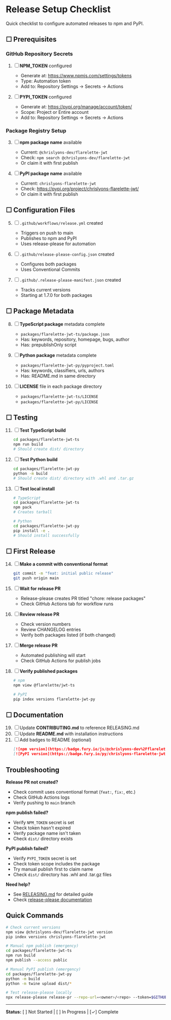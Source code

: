 # Release Setup Checklist

Quick checklist to configure automated releases to npm and PyPI.

## ☐ Prerequisites

### GitHub Repository Secrets

1. ☐ **NPM_TOKEN** configured
   - Generate at: https://www.npmjs.com/settings/tokens
   - Type: Automation token
   - Add to: Repository Settings → Secrets → Actions

2. ☐ **PYPI_TOKEN** configured
   - Generate at: https://pypi.org/manage/account/token/
   - Scope: Project or Entire account
   - Add to: Repository Settings → Secrets → Actions

### Package Registry Setup

3. ☐ **npm package name** available
   - Current: `@chrislyons-dev/flarelette-jwt`
   - Check: `npm search @chrislyons-dev/flarelette-jwt`
   - Or claim it with first publish

4. ☐ **PyPI package name** available
   - Current: `chrislyons-flarelette-jwt`
   - Check: https://pypi.org/project/chrislyons-flarelette-jwt/
   - Or claim it with first publish

## ☐ Configuration Files

5. ☐ `.github/workflows/release.yml` created
   - Triggers on push to main
   - Publishes to npm and PyPI
   - Uses release-please for automation

6. ☐ `.github/release-please-config.json` created
   - Configures both packages
   - Uses Conventional Commits

7. ☐ `.github/.release-please-manifest.json` created
   - Tracks current versions
   - Starting at 1.7.0 for both packages

## ☐ Package Metadata

8. ☐ **TypeScript package** metadata complete
   - `packages/flarelette-jwt-ts/package.json`
   - Has: keywords, repository, homepage, bugs, author
   - Has: prepublishOnly script

9. ☐ **Python package** metadata complete
   - `packages/flarelette-jwt-py/pyproject.toml`
   - Has: keywords, classifiers, urls, authors
   - Has: README.md in same directory

10. ☐ **LICENSE** file in each package directory
    - `packages/flarelette-jwt-ts/LICENSE`
    - `packages/flarelette-jwt-py/LICENSE`

## ☐ Testing

11. ☐ **Test TypeScript build**

    ```bash
    cd packages/flarelette-jwt-ts
    npm run build
    # Should create dist/ directory
    ```

12. ☐ **Test Python build**

    ```bash
    cd packages/flarelette-jwt-py
    python -m build
    # Should create dist/ directory with .whl and .tar.gz
    ```

13. ☐ **Test local install**

    ```bash
    # TypeScript
    cd packages/flarelette-jwt-ts
    npm pack
    # Creates tarball

    # Python
    cd packages/flarelette-jwt-py
    pip install -e .
    # Should install successfully
    ```

## ☐ First Release

14. ☐ **Make a commit with conventional format**

    ```bash
    git commit -m "feat: initial public release"
    git push origin main
    ```

15. ☐ **Wait for release PR**
    - Release-please creates PR titled "chore: release packages"
    - Check GitHub Actions tab for workflow runs

16. ☐ **Review release PR**
    - Check version numbers
    - Review CHANGELOG entries
    - Verify both packages listed (if both changed)

17. ☐ **Merge release PR**
    - Automated publishing will start
    - Check GitHub Actions for publish jobs

18. ☐ **Verify published packages**

    ```bash
    # npm
    npm view @flarelette/jwt-ts

    # PyPI
    pip index versions flarelette-jwt-py
    ```

## ☐ Documentation

19. ☐ Update **CONTRIBUTING.md** to reference RELEASING.md
20. ☐ Update **README.md** with installation instructions
21. ☐ Add badges to README (optional)
    ```markdown
    [![npm version](https://badge.fury.io/js/@chrislyons-dev%2Fflarelette-jwt.svg)](https://www.npmjs.com/package/@chrislyons-dev/flarelette-jwt)
    [![PyPI version](https://badge.fury.io/py/chrislyons-flarelette-jwt.svg)](https://pypi.org/project/chrislyons-flarelette-jwt/)
    ```

## Troubleshooting

**Release PR not created?**

- Check commit uses conventional format (`feat:`, `fix:`, etc.)
- Check GitHub Actions logs
- Verify pushing to `main` branch

**npm publish failed?**

- Verify `NPM_TOKEN` secret is set
- Check token hasn't expired
- Verify package name isn't taken
- Check `dist/` directory exists

**PyPI publish failed?**

- Verify `PYPI_TOKEN` secret is set
- Check token scope includes the package
- Try manual publish first to claim name
- Check `dist/` directory has .whl and .tar.gz files

**Need help?**

- See [RELEASING.md](RELEASING.md) for detailed guide
- Check [release-please documentation](https://github.com/googleapis/release-please)

## Quick Commands

```bash
# Check current versions
npm view @chrislyons-dev/flarelette-jwt version
pip index versions chrislyons-flarelette-jwt

# Manual npm publish (emergency)
cd packages/flarelette-jwt-ts
npm run build
npm publish --access public

# Manual PyPI publish (emergency)
cd packages/flarelette-jwt-py
python -m build
python -m twine upload dist/*

# Test release-please locally
npx release-please release-pr --repo-url=<owner>/<repo> --token=$GITHUB_TOKEN
```

---

**Status:** [ ] Not Started | [ ] In Progress | [✓] Complete
